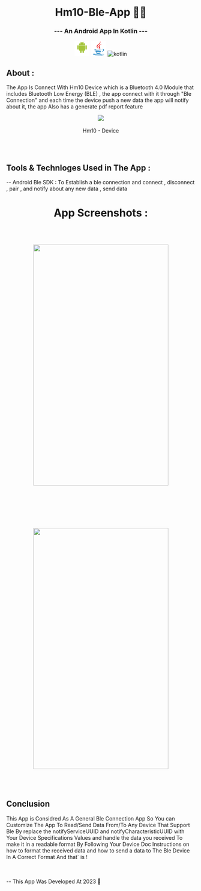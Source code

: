 <h1 align="center"> Hm10-Ble-App 📡📲</h1>
<h3 align="center" > --- An Android App In Kotlin ---</h3>

<p align="center"> <img src="https://raw.githubusercontent.com/devicons/devicon/master/icons/android/android-original-wordmark.svg" alt="android" width="40" height="40"/> <img src="https://raw.githubusercontent.com/devicons/devicon/master/icons/java/java-original.svg" alt="java" width="40" height="40"/> <img src="https://www.vectorlogo.zone/logos/kotlinlang/kotlinlang-icon.svg" alt="kotlin" width="40" height="40"/> </p>

<h2 align="left">About :</h2>

The App Is Connect With Hm10 Device which is a Bluetooth 4.0 Module that includes Bluetooth Low Energy (BLE) , the app connect with it through "Ble Connection"
and each time the device push a new data the app will notify about it, the app Also has a generate pdf report feature 

<p align="center"> <img src="https://github.com/Abdelrahman-SW/Hm10-Ble-App/assets/171629145/fdd5dbbf-30e9-46e9-9979-de7d7196ffc7"/>

<p align="center"> Hm10 - Device

<br></br>

<h2 align="left">Tools & Technloges Used in The App : </h2>

-- Android Ble SDK : To Establish a ble connection and connect , disconnect , pair , and notify about any new data , send data

<h1 align="center">App Screenshots : </h1>

<br></br>
<p align="center">
  <img src="https://github.com/Abdelrahman-SW/Hm10-Ble-App/assets/171629145/f733394d-75b9-447e-8880-48515715ad2a" width="360" height="640">
</p>
<br></br>

<br></br>
<p align="center">
  <img src="https://github.com/Abdelrahman-SW/Hm10-Ble-App/assets/171629145/8e595025-ba23-45e8-888a-be13f3a0cb88" width="360" height="640">
</p>
<br></br>

<h2 align="left">Conclusion</h2>
This App is Considred As A General Ble Connection App So You can Customize The App To Read/Send Data From/To Any Device That Support Ble
By replace the notifyServiceUUID and notifyCharacteristicUUID with Your Device Specifications Values and handle the data you received To make it in a readable format By Following Your Device Doc Instructions on how to format the received data and how to send a data to The Ble Device In A Correct Format And that` is !

<br></br>
-- This App Was Developed At 2023 📅
<br></br>
